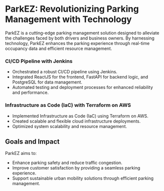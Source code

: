 # ParkEZ: Revolutionizing Parking Management with Technology

ParkEZ is a cutting-edge parking management solution designed to alleviate the challenges faced by both drivers and business owners. By harnessing technology, ParkEZ enhances the parking experience through real-time occupancy data and efficient resource management.

### CI/CD Pipeline with Jenkins
- Orchestrated a robust CI/CD pipeline using Jenkins.
- Integrated ReactJS for the frontend, FastAPI for backend logic, and PostgreSQL for data management.
- Automated testing and deployment processes for enhanced reliability and performance.

### Infrastructure as Code (IaC) with Terraform on AWS
- Implemented Infrastructure as Code (IaC) using Terraform on AWS.
- Created scalable and flexible cloud infrastructure deployments.
- Optimized system scalability and resource management.

## Goals and Impact

ParkEZ aims to:
- Enhance parking safety and reduce traffic congestion.
- Improve customer satisfaction by providing a seamless parking experience.
- Support sustainable urban mobility solutions through efficient parking management.

